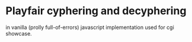# Playfair cyphering and decyphering

in vanilla (prolly full-of-errors) javascript implementation used for cgi showcase.
